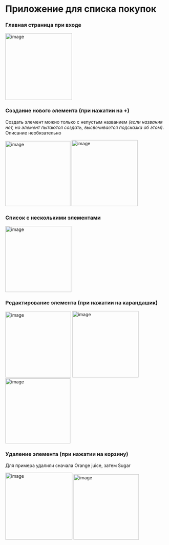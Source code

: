 # Приложение для списка покупок
### Главная страница при входе
<img width="208" alt="image" src="https://github.com/Juliia228/android_laba2/assets/98903090/7ee51b5c-4147-44d4-b63a-ebc25ed702d0">

### Создание нового элемента (при нажатии на +)
Создать элемент можно только с непустым названием _(если названия нет, но элемент пытаются создать, высвечивается подсказка об этом)_. Описание необязательно

<img width="203" alt="image" src="https://github.com/Juliia228/android_laba2/assets/98903090/d24e4b6e-4cc6-4304-8a89-1e21a3d86f8d">
<img width="206" alt="image" src="https://github.com/Juliia228/android_laba2/assets/98903090/7484635d-d797-4495-b974-e7b6e02e8245">

### Список с несколькими элементами
<img width="206" alt="image" src="https://github.com/Juliia228/android_laba2/assets/98903090/e40ad123-e7bb-4feb-9cfe-1c3457dcd817">

### Редактирование элемента (при нажатии на карандашик)
<img width="205" alt="image" src="https://github.com/Juliia228/android_laba2/assets/98903090/e33ac581-8a17-4a55-b10b-4a7a41b1b90e">
<img width="207" alt="image" src="https://github.com/Juliia228/android_laba2/assets/98903090/62b2233d-e7cf-4fcc-a2fa-bca71d84ac1a">
<img width="203" alt="image" src="https://github.com/Juliia228/android_laba2/assets/98903090/092faebd-aae2-447d-b96f-f14d5c72e31b">

### Удаление элемента (при нажатии на корзину)
Для примера удалили сначала Orange juice, затем Sugar

<img width="209" alt="image" src="https://github.com/Juliia228/android_laba2/assets/98903090/27b121cd-d4ac-4f35-8485-864654b44437">
<img width="204" alt="image" src="https://github.com/Juliia228/android_laba2/assets/98903090/92bee84e-d9f5-4531-afd5-78e0f9a959be">
